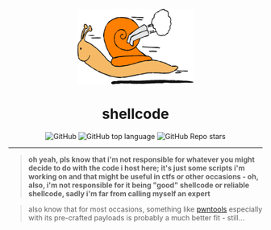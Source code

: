 <p align="center">
  <img alt="shellcode" src="media/logo.png" width="230px" height="150px" />
</p>
<h1 align="center">shellcode</h1>
<p align="center">
  <img alt="GitHub" src="https://img.shields.io/github/license/MattMoony/shellcode?style=for-the-badge">
  <img alt="GitHub top language" src="https://img.shields.io/github/languages/top/MattMoony/shellcode?style=for-the-badge">
  <img alt="GitHub Repo stars" src="https://img.shields.io/github/stars/MattMoony/shellcode?style=for-the-badge&color=cecece">
</p>

---

> **oh yeah, pls know that i'm not responsible for whatever you might decide to do with the code i host here; it's just some scripts i'm working on and that might be useful in ctfs or other occasions - oh, also, i'm not responsible for it being "good" shellcode or reliable shellcode, sadly i'm far from calling myself an expert**

> also know that for most occasions, something like [pwntools](https://docs.pwntools.com/en/stable/shellcraft.html) especially with its pre-crafted payloads is probably a much better fit - still...


